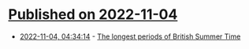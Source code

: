 # [Published on 2022-11-04](index.md)

* [2022-11-04, 04:34:14](https://news.ycombinator.com/item?id=33462232) - [The longest periods of British Summer Time](https://diamondgeezer.blogspot.com/2022/10/the-longest-periods-of-british-summer.html?m=1)
